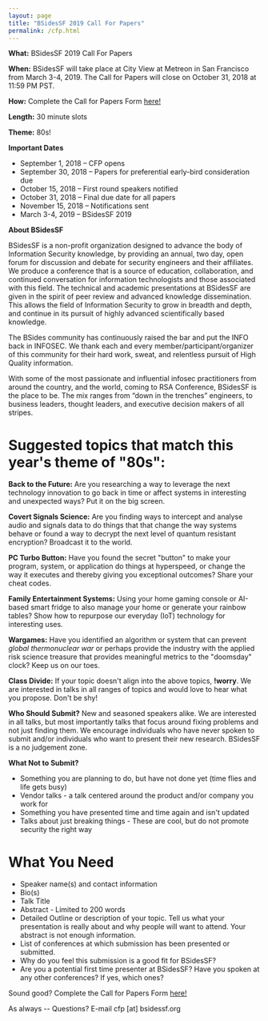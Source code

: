 ```yaml
---
layout: page
title: "BSidesSF 2019 Call For Papers"
permalink: /cfp.html
--- 
```


**What:** BSidesSF 2019 Call For Papers

**When:** BSidesSF will take place at City View at Metreon in San Francisco from March 3-4, 2019.  The Call for Papers will close on October 31, 2018 at 11:59 PM PST.

**How:** Complete the Call for Papers Form [here!](https://docs.google.com/forms/d/e/1FAIpQLSd7zUebd5bJmnZKvKgJwlzLHTcp1XtjVfjEPXn4PtWPyKjAeA/viewform)

**Length:** 30 minute slots

**Theme:** 80s!

**Important Dates**
- September 1, 2018 – CFP opens
- September 30, 2018 – Papers for preferential early-bird consideration due
- October 15, 2018 – First round speakers notified
- October 31, 2018 – Final due date for all papers
- November 15, 2018 – Notifications sent
- March 3-4, 2019 – BSidesSF 2019

**About BSidesSF**

BSidesSF is a non-profit organization designed to advance the body of Information Security knowledge, by providing an annual, two day, open forum for discussion and debate for security engineers and their affiliates. We produce a conference that is a source of education, collaboration, and continued conversation for information technologists and those associated with this field. The technical and academic presentations at BSidesSF are given in the spirit of peer review and advanced knowledge dissemination. This allows the field of Information Security to grow in breadth and depth, and continue in its pursuit of highly advanced scientifically based knowledge.

The BSides community has continuously raised the bar and put the INFO back in INFOSEC. We thank each and every member/participant/organizer of this community for their hard work, sweat, and relentless pursuit of High Quality information.

With some of the most passionate and influential infosec practitioners from around the country, and the world, coming to RSA Conference, BSidesSF is the place to be. The mix ranges from “down in the trenches” engineers, to business leaders, thought leaders, and executive decision makers of all stripes.

# Suggested topics that match this year's theme of "80s":

**Back to the Future:** Are you researching a way to leverage the next technology innovation to go back in time or affect systems in interesting and unexpected ways? Put it on the big screen.

**Covert Signals Science:** Are you finding ways to intercept and analyse audio and signals data to do things that that change the way systems behave or found a way to decrypt the next level of quantum resistant encryption? Broadcast it to the world.

**PC Turbo Button:** Have you found the secret "button" to make your program, system, or application do things at hyperspeed, or change the way it executes and thereby giving you exceptional outcomes? Share your cheat codes.

**Family Entertainment Systems:** Using your home gaming console or AI-based smart fridge to also manage your home or generate your rainbow tables? Show how to repurpose our everyday (IoT) technology for interesting uses.

**Wargames:** Have you identified an algorithm or system that can prevent _global thermonuclear war_ or perhaps provide the industry with the applied risk science treasure that provides meaningful metrics to the "doomsday" clock? Keep us on our toes.

**Class Divide:** If your topic doesn't align into the above topics, **!worry**. We are interested in talks in all ranges of topics and would love to hear what you propose. Don't be shy!

**Who Should Submit?**
New and seasoned speakers alike.  We are interested in all talks, but most importantly talks that focus around fixing problems and not just finding them.  We encourage individuals who have never spoken to submit and/or individuals who want to present their new research.  BSidesSF is a no judgement zone.

**What Not to Submit?**
- Something you are planning to do, but have not done yet (time flies and life gets busy)
- Vendor talks - a talk centered around the product and/or company you work for
- Something you have presented time and time again and isn't updated
- Talks about just breaking things - These are cool, but do not promote security the right way

# What You Need
- Speaker name(s) and contact information
- Bio(s)
- Talk Title
- Abstract - Limited to 200 words
- Detailed Outline or description of your topic.  Tell us what your presentation is really about and why people will want to attend.  Your abstract is not enough information.
- List of conferences at which submission has been presented or submitted.
- Why do you feel this submission is a good fit for BSidesSF?
- Are you a potential first time presenter at BSidesSF? Have you spoken at any other conferences? If yes, which ones?

Sound good? Complete the Call for Papers Form [here!](https://docs.google.com/forms/d/e/1FAIpQLSd7zUebd5bJmnZKvKgJwlzLHTcp1XtjVfjEPXn4PtWPyKjAeA/viewform)

As always -- Questions? E-mail cfp [at] bsidessf.org
